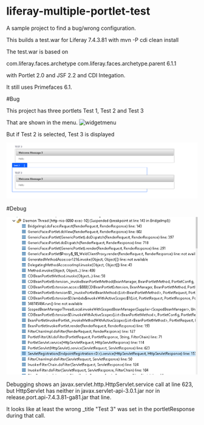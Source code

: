 # liferay-multiple-portlet-test


A sample project to find a bug/wrong configuration.

This builds a test.war for Liferay 7.4.3.81 with mvn -P cdi clean install

The test.war is based on

<parent>
		<groupId>com.liferay.faces.archetype</groupId>
		<artifactId>com.liferay.faces.archetype.parent</artifactId>
		<version>6.1.1</version>
</parent> 

with Portlet 2.0 and JSF 2.2 and CDI Integation.

It still uses Primefaces 6.1.

#Bug

This project has three portlets Test 1, Test 2 and Test 3

That are shown in the menu.
![widgetmenu](widgetmenu.png)

But if Test 2 is selected, Test 3 is displayed

![wrongportlet](wrongportlet.png)

#Debug

![debug](debug.png)

Debugging shows an javax.servlet.http.HttpServlet.service call at line 623,
but HttpServlet has neither in javax.servlet-api-3.0.1.jar nor in  release.port.api-7.4.3.81-ga81.jar that line.

It looks like at least the wrong _title "Test 3" was set in the portletResponse during that call.

